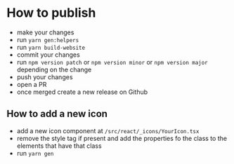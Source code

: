 # How to publish

- make your changes
- run `yarn gen:helpers`
- run `yarn build-website`
- commit your changes
- run `npm version patch` or `npm version minor` or `npm version major` depending on the change
- push your changes
- open a PR
- once merged create a new release on Github

## How to add a new icon

- add a new icon component at `/src/react/_icons/YourIcon.tsx`
- remove the style tag if present and add the properties fo the class to the elements that have that class
- run `yarn gen`
